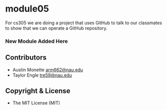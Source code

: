# module05
For cs305 we are doing a project that uses GitHub to talk to our classmates to show that we can operate a GitHub repository.

### New Module Added Here

## Contributors 
- Austin Monette arm662@nau.edu
- Taylor Engle tre59@nau.edu
## Copyright & License
- The MIT License (MIT)
